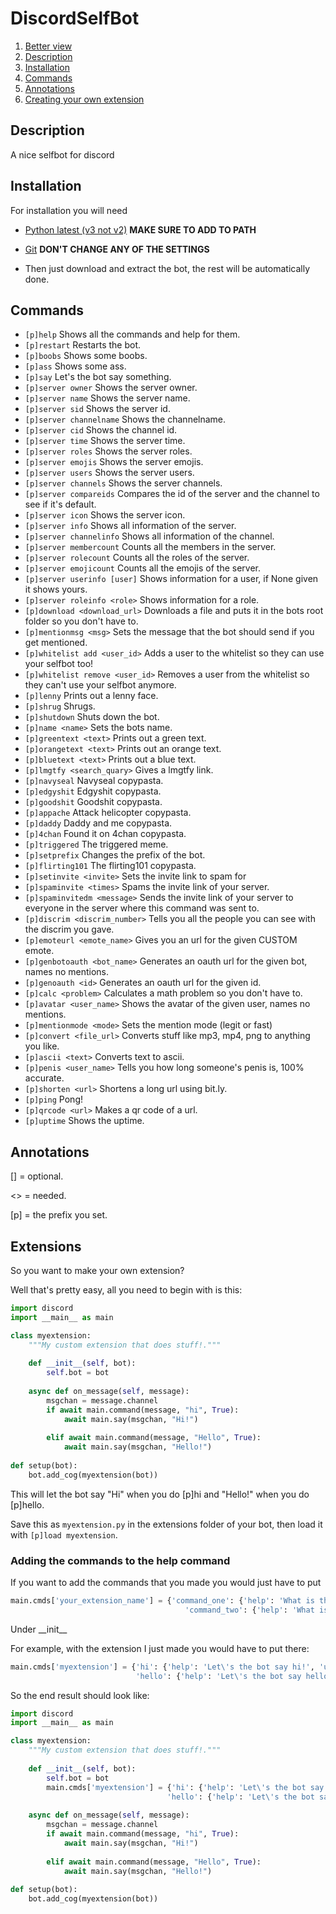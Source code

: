 # DiscordSelfBot
1. [Better view](http://planetteamspeakk.github.io/DiscordSelfBot)
2. [Description](#description)
3. [Installation](#installation)
4. [Commands](#commands)
5. [Annotations](#annotations)
6. [Creating your own extension](#extensions)

## Description
A nice selfbot for discord

## Installation
For installation you will need 

- [Python latest (v3 not v2)](http://python.org/getit/) **MAKE SURE TO ADD TO PATH**

- [Git](http://git-scm.com) **DON'T CHANGE ANY OF THE SETTINGS**

- Then just download and extract the bot, the rest will be automatically done.

## Commands
- `[p]help` Shows all the commands and help for them.
- `[p]restart` Restarts the bot.
- `[p]boobs` Shows some boobs.
- `[p]ass` Shows some ass.
- `[p]say` Let's the bot say something.
- `[p]server owner` Shows the server owner.
- `[p]server name` Shows the server name.
- `[p]server sid` Shows the server id.
- `[p]server channelname` Shows the channelname.
- `[p]server cid` Shows the channel id.
- `[p]server time` Shows the server time.
- `[p]server roles` Shows the server roles.
- `[p]server emojis` Shows the server emojis.
- `[p]server users` Shows the server users.
- `[p]server channels` Shows the server channels.
- `[p]server compareids` Compares the id of the server and the channel to see if it's default.
- `[p]server icon` Shows the server icon.
- `[p]server info` Shows all information of the server.
- `[p]server channelinfo` Shows all information of the channel.
- `[p]server membercount` Counts all the members in the server.
- `[p]server rolecount` Counts all the roles of the server.
- `[p]server emojicount` Counts all the emojis of the server.
- `[p]server userinfo [user]` Shows information for a user, if None given it shows yours.
- `[p]server roleinfo <role>` Shows information for a role.
- `[p]download <download_url>` Downloads a file and puts it in the bots root folder so you don't have to.
- `[p]mentionmsg <msg>` Sets the message that the bot should send if you get mentioned.
- `[p]whitelist add <user_id>` Adds a user to the whitelist so they can use your selfbot too!
- `[p]whitelist remove <user_id>` Removes a user from the whitelist so they can't use your selfbot anymore.
- `[p]lenny` Prints out a lenny face.
- `[p]shrug` Shrugs.
- `[p]shutdown` Shuts down the bot.
- `[p]name <name>` Sets the bots name.
- `[p]greentext <text>` Prints out a green text.
- `[p]orangetext <text>` Prints out an orange text.
- `[p]bluetext <text>` Prints out a blue text.
- `[p]lmgtfy <search_quary>` Gives a lmgtfy link.
- `[p]navyseal` Navyseal copypasta.
- `[p]edgyshit` Edgyshit copypasta.
- `[p]goodshit` Goodshit copypasta.
- `[p]appache` Attack helicopter copypasta.
- `[p]daddy` Daddy and me copypasta.
- `[p]4chan` Found it on 4chan copypasta.
- `[p]triggered` The triggered meme.
- `[p]setprefix` Changes the prefix of the bot.
- `[p]flirting101` The flirting101 copypasta.
- `[p]setinvite <invite>` Sets the invite link to spam for
- `[p]spaminvite <times>` Spams the invite link of your server.
- `[p]spaminvitedm <message>` Sends the invite link of your server to everyone in the server where this command was sent to.
- `[p]discrim <discrim_number>` Tells you all the people you can see with the discrim you gave.
- `[p]emoteurl <emote_name>` Gives you an url for the given CUSTOM emote.
- `[p]genbotoauth <bot_name>` Generates an oauth url for the given bot, names no mentions.
- `[p]genoauth <id>` Generates an oauth url for the given id.
- `[p]calc <problem>` Calculates a math problem so you don't have to.
- `[p]avatar <user_name>` Shows the avatar of the given user, names no mentions.
- `[p]mentionmode <mode>` Sets the mention mode (legit or fast)
- `[p]convert <file_url>` Converts stuff like mp3, mp4, png to anything you like.
- `[p]ascii <text>` Converts text to ascii.
- `[p]penis <user_name>` Tells you how long someone's penis is, 100% accurate.
- `[p]shorten <url>` Shortens a long url using bit.ly.
- `[p]ping` Pong!
- `[p]qrcode <url>` Makes a qr code of a url.
- `[p]uptime` Shows the uptime.

## Annotations
[] = optional.

<> = needed.

[p] = the prefix you set.

## Extensions
So you want to make your own extension?

Well that's pretty easy, all you need to begin with is this:

```py
import discord
import __main__ as main

class myextension:
    """My custom extension that does stuff!."""
    
    def __init__(self, bot):
        self.bot = bot
        
    async def on_message(self, message):
        msgchan = message.channel
        if await main.command(message, "hi", True):
            await main.say(msgchan, "Hi!")
            
        elif await main.command(message, "Hello", True):
            await main.say(msgchan, "Hello!")
            
def setup(bot):
    bot.add_cog(myextension(bot))
```
This will let the bot say "Hi" when you do [p]hi and "Hello!" when you do [p]hello.

Save this as `myextension.py` in the extensions folder of your bot, then load it with `[p]load myextension`.

### Adding the commands to the help command

If you want to add the commands that you made you would just have to put

```py
main.cmds['your_extension_name'] = {'command_one': {'help': 'What is this command for?', 'usage': 'how to use?'},
                                       'command_two': {'help': 'What is this command for?', 'usage': 'how to use?'}}
```
Under \_\_init\_\_

For example, with the extension I just made you would have to put there:

```py
main.cmds['myextension'] = {'hi': {'help': 'Let\'s the bot say hi!', 'usage': 'hi'},
                            'hello': {'help': 'Let\'s the bot say hello!', 'usage': 'hello'}}
```

So the end result should look like:

```py
import discord
import __main__ as main

class myextension:
    """My custom extension that does stuff!."""
    
    def __init__(self, bot):
        self.bot = bot
        main.cmds['myextension'] = {'hi': {'help': 'Let\'s the bot say hi!', 'usage': 'hi'},
                                   'hello': {'help': 'Let\'s the bot say hello!', 'usage': 'hello'}}
        
    async def on_message(self, message):
        msgchan = message.channel
        if await main.command(message, "hi", True):
            await main.say(msgchan, "Hi!")
            
        elif await main.command(message, "Hello", True):
            await main.say(msgchan, "Hello!")
            
def setup(bot):
    bot.add_cog(myextension(bot))
```
